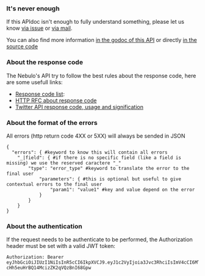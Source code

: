### It's never enough

If this APIdoc isn't enough to fully understand something, please let us know [via issue](https://https://github.com/krostar/nebulo/issues) or [via mail](mailto:team@nebulo.io).

You can also find more information [in the godoc of this API](https://godoc.org/github.com/krostar/nebulo) or directly [in the source code](https://github.com/krostar/nebulo/tree/master)

### About the response code

The Nebulo's API try to follow the best rules about the response code, here are some usefull links:
- [Response code list](https://en.wikipedia.org/wiki/List_of_HTTP_status_codes):
- [HTTP RFC about response code](https://www.w3.org/Protocols/rfc2616/rfc2616-sec10.html)
- [Twitter API response code, usage and signification](https://dev.twitter.com/overview/api/response-codes)


### About the format of the errors

All errors (http return code 4XX or 5XX) will always be sended in JSON
```
{
  "errors": { #keyword to know this will contain all errors
    "_|field": { #if there is no specific field (like a field is missing) we use the reserved caractere "_"
        "type": "error_type" #keyword to translate the error to the final user
            "parameters": { #this is optional but useful to give contextual errors to the final user
                "param1": "value1" #key and value depend on the error
            }
        }
    }
}
```


### About the authentication

If the request needs to be authenticate to be performed, the Authorization header must be set with a valid JWT token:
```
Authorization: Bearer eyJhbGciOiJIUzI1NiIsInR5cCI6IkpXVCJ9.eyJ1c2VyIjoia3Jvc3RhciIsImV4cCI6MTUzMjU2MzIwMH0.M_esQNxgqyx-cHh5euHrBQ14McizZK2qVQzBnI68Gpw
```
